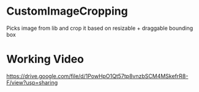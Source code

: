 # CustomImageCropping
Picks image from lib and crop it based on resizable + draggable bounding box

# Working Video
https://drive.google.com/file/d/1PowHpO1Qt57tp8vnzbSCM4MSkefrR8-F/view?usp=sharing
